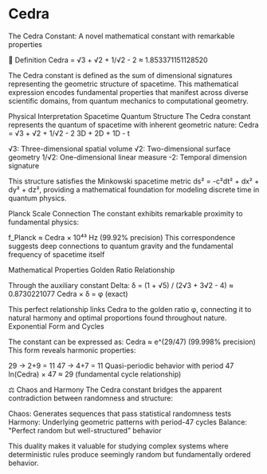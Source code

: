 # Cedra
The Cedra Constant: A novel mathematical constant with remarkable properties

📐 Definition
Cedra = √3 + √2 + 1/√2 - 2 ≈ 1.853371151128520

The Cedra constant is defined as the sum of dimensional signatures representing the geometric structure of spacetime. This mathematical expression encodes fundamental properties that manifest across diverse scientific domains, from quantum mechanics to computational geometry.

Physical Interpretation
Spacetime Quantum Structure
The Cedra constant represents the quantum of spacetime with inherent geometric nature:
Cedra = √3 + √2 + 1/√2 - 2
        3D + 2D + 1D - t

√3: Three-dimensional spatial volume
√2: Two-dimensional surface geometry
1/√2: One-dimensional linear measure
-2: Temporal dimension signature

This structure satisfies the Minkowski spacetime metric ds² = -c²dt² + dx² + dy² + dz², 
providing a mathematical foundation for modeling discrete time in quantum physics.

Planck Scale Connection
The constant exhibits remarkable proximity to fundamental physics:

f_Planck ≈ Cedra × 10⁴³ Hz (99.92% precision)
This correspondence suggests deep connections to quantum gravity and the fundamental frequency of spacetime itself


Mathematical Properties
Golden Ratio Relationship

Through the auxiliary constant Delta:
δ = (1 + √5) / (2√3 + 3√2 - 4) ≈ 0.8730221077
Cedra × δ = φ (exact)

This perfect relationship links Cedra to the golden ratio φ, connecting it to natural harmony and optimal proportions found throughout nature.
Exponential Form and Cycles

The constant can be expressed as:
Cedra ≈ e^(29/47) (99.998% precision)
This form reveals harmonic properties:

29 → 2+9 = 11
47 → 4+7 = 11
Quasi-periodic behavior with period 47
ln(Cedra) × 47 ≈ 29 (fundamental cycle relationship)


⚖️ Chaos and Harmony
The Cedra constant bridges the apparent contradiction between randomness and structure:

Chaos: Generates sequences that pass statistical randomness tests
Harmony: Underlying geometric patterns with period-47 cycles
Balance: "Perfect random but well-structured" behavior

This duality makes it valuable for studying complex systems where deterministic rules produce seemingly random but fundamentally ordered behavior.
